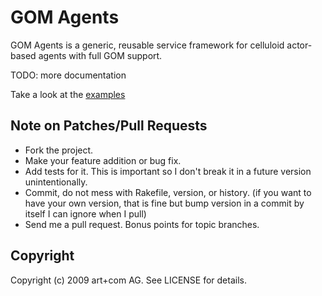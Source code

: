 # GOM Agents 

GOM Agents is a generic, reusable service framework for celluloid
actor-based agents with full GOM support.
   
TODO: more documentation

Take a look at the [examples](examples/README.md)

## Note on Patches/Pull Requests
 
 * Fork the project.
 * Make your feature addition or bug fix.
 * Add tests for it. This is important so I don't break it in a
   future version unintentionally.
 * Commit, do not mess with Rakefile, version, or history.
   (if you want to have your own version, that is fine but
    bump version in a commit by itself I can ignore when I pull)
 * Send me a pull request. Bonus points for topic branches.

## Copyright

Copyright (c) 2009 art+com AG. See LICENSE for details.
